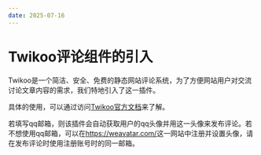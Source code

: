 ```yaml
---
date: 2025-07-16
---
```


# Twikoo评论组件的引入

Twikoo是一个简洁、安全、免费的静态网站评论系统，为了方便网站用户对交流讨论文章内容的需求，我们特地引入了这一插件。

具体的使用，可以通过访问[Twikoo官方文档](https://twikoo.js.org/intro.html)来了解。

若填写qq邮箱，则该插件会自动获取用户的qq头像并用这一头像来发布评论。若不想使用qq邮箱，可以在<https://weavatar.com/>这一网站中注册并设置头像，请在发布评论时使用注册账号时的同一邮箱。